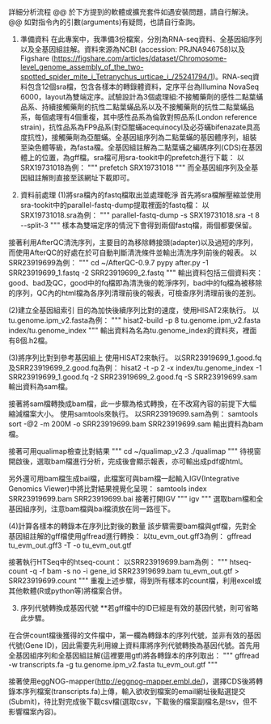 詳細分析流程
@@ 於下方提到的軟體或擴充套件如遇安裝問題，請自行解決。
@@ 如對指令內的引數(arguments)有疑問，也請自行查詢。

1. 準備資料
在此專案中，我準備3份檔案，分別為RNA-seq資料、全基因組序列以及全基因組註解。資料來源為NCBI (accession: PRJNA946758)以及Figshare (https://figshare.com/articles/dataset/Chromosome-level_genome_assembly_of_the_two-spotted_spider_mite_i_Tetranychus_urticae_i_/25241794/1)。RNA-seq資料包含12個sra檔，包含各樣本的轉錄體資料，定序平台為Illumina NovaSeq 6000，layout為雙端定序。試驗設計為3個處理組:不接觸藥劑的感性二點葉蟎品系、持續接觸藥劑的抗性二點葉蟎品系以及不接觸藥劑的抗性二點葉蟎品系，每個處理有4個重複，其中感性品系為倫敦對照品系(London reference strain)，抗性品系為FP9品系(對亞醌蟎acequinocyl及必芬蟎bifenazate具高度抗性)，接觸藥劑為亞醌蟎。全基因組序列為二點葉蟎的基因體序列，組裝至染色體等級，為fasta檔。全基因組註解為二點葉蟎之編碼序列(CDS)在基因體上的位置，為gff檔。sra檔可用sra-tookit中的prefetch進行下載：
以SRX19731018為例：
"""
prefetch SRX19731018
"""
而全基因組序列及全基因組註解則直接至該網址下載即可。

2. 資料前處理
(1)將sra檔內的fastq檔取出並處理乾淨
首先將sra檔解壓縮並使用sra-tookit中的parallel-fastq-dump提取裡面的fastq檔：
以SRX19731018.sra為例：
"""
parallel-fastq-dump -s SRX19731018.sra -t 8 --split-3
"""
樣本為雙端定序的情況下會得到兩個fastq檔，兩個都要保留。

接著利用AfterQC清洗序列，主要目的為移除轉接頭(adapter)以及過短的序列，而使用AfterQC的好處在於可自動判斷清洗條件並輸出清洗序列前後的報表。
以SRR23919699為例：
"""
cd ~/AfterQC-0.9.7
pypy after.py -1 SRR23919699_1.fastq -2 SRR23919699_2.fastq
"""
輸出資料包括三個資料夾：good、bad及QC，good中的fq檔即為清洗後的乾淨序列，bad中的fq檔為被移除的序列，QC內的html檔為各序列清理前後的報表，可檢查序列清理前後的差別。

(2)建立全基因組索引
目的為加快後續序列比對的速度，使用HISAT2來執行。
以tu.genome.ipm_v2.fasta為例：
"""
hisat2-build -p 8 tu.genome.ipm_v2.fasta index/tu.genome_index
"""
輸出資料為名為tu.genome_index的資料夾，裡面有8個.h2檔。

(3)將序列比對到參考基因組上
使用HISAT2來執行。
以SRR23919699_1.good.fq及SRR23919699_2.good.fq為例：
hisat2 -t -p 2 -x index/tu.genome_index -1 SRR23919699_1.good.fq -2 SRR23919699_2.good.fq -S SRR23919699.sam
輸出資料為sam檔。

接著將sam檔轉換成bam檔，此一步驟為格式轉換，在不改寫內容的前提下大幅縮減檔案大小。
使用samtools來執行。
以SRR23919699.sam為例：
samtools sort -@2 -m 200M -o SRR23919699.bam SRR23919699.sam
輸出資料為bam檔。

接著可用qualimap檢查比對結果
"""
cd ~/qualimap_v2.3
./qualimap
"""
待視窗開啟後，選取bam檔進行分析，完成後會顯示報表，亦可輸出成pdf或html。

另外還可用bam檔生成bai檔，此檔案可與bam檔一起輸入IGV(Integrative Genomics Viewer)中將比對結果視覺化呈現：
samtools index SRR23919699.bam SRR23919699.bai
接著打開IGV
"""
igv
"""
選取bam檔和全基因組序列，注意bam檔與bai檔須放在同一路徑下。

(4)計算各樣本的轉錄本在序列比對後的數量
該步驟需要bam檔與gtf檔，先對全基因組註解的gff檔使用gffread進行轉換：
以tu_evm_out.gff3為例：
gffread tu_evm_out.gff3 -T -o tu_evm_out.gtf

接著執行HTSeq中的htseq-count：
以SRR23919699.bam為例：
"""
htseq-count -q -f bam -s no -i gene_id SRR23919699.bam tu_evm_out.gtf > SRR23919699.count
"""
重複上述步驟，得到所有樣本的count檔，利用excel或其他軟體(R或python等)將檔案合併。

3. 序列代號轉換成基因代號
**若gff檔中的ID已經是有效的基因代號，則可省略此步驟。

在合併count檔後獲得的文件檔中，第一欄為轉錄本的序列代號，並非有效的基因代號(Gene ID)，因此需要先利用線上資料庫將序列代號轉換為基因代號。首先用全基因組序列和全基因組註解(這裡要用gtf)將各轉錄本的序列取出：
"""
gffread -w transcripts.fa -g tu.genome.ipm_v2.fasta tu_evm_out.gtf
"""

接著使用eggNOG-mapper(http://eggnog-mapper.embl.de/)，選擇CDS後將轉錄本序列檔案(transcripts.fa)上傳，輸入欲收到檔案的email網址後點選提交(Submit)，待比對完成後下載csv檔(選取csv，下載後的檔案副檔名是tsv，但不影響檔案內容)。